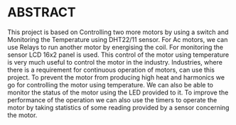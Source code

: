 # ABSTRACT
      
  This project is based on Controlling two more motors by using a switch and Monitoring the Temperature using DHT22/11 sensor. For Ac motors, we can use Relays to run another motor by energising the coil. For monitoring the sensor LCD 16x2 panel is used. This control of the motor using temperature is very much useful to control the motor in the industry. Industries, where there is a requirement for continuous operation of motors, can use this project. To prevent the motor from producing high heat and harmonics we go for controlling the motor using temperature. We can also be able to monitor the status of the motor using the LED provided to it. To improve the performance of the operation we can also use the timers to operate the motor by taking statistics of some reading provided by a sensor concerning the motor.
